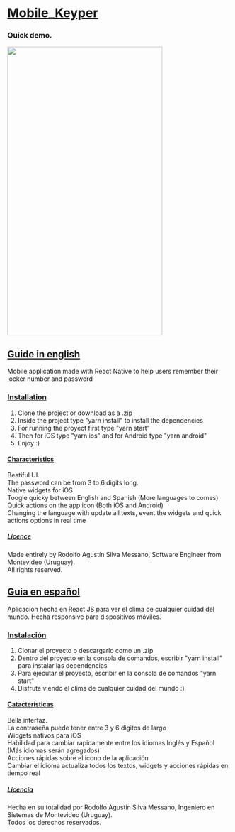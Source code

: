 # <u> Mobile_Keyper </u>

### <b> Quick demo. </b>

<img src='./Keyper/demo_app/keyper_demo.gif' width='350' height='650'>

## <u> Guide in english </u>

Mobile application made with React Native to help users remember their locker number and password

### <u> Installation </u>

1. Clone the project or download as a .zip
2. Inside the project type "yarn install" to install the dependencies
3. For running the proyect first type "yarn start"
4. Then for iOS type "yarn ios" and for Android type "yarn android"
5. Enjoy :)

#### <u> Characteristics </u>

Beatiful UI.<br>
The password can be from 3 to 6 digits long.<br>
Native widgets for iOS<br>
Toogle quicky between English and Spanish (More languages to comes)<br>
Quick actions on the app icon (Both iOS and Android)<br>
Changing the language with update all texts, event the widgets and quick actions options in real time<br>

##### <u><b> Licence </b> </u>

Made entirely by Rodolfo Agustín Silva Messano, Software Engineer from Montevideo (Uruguay). <br>
All rights reserved.

## <u> Guia en español </u>

Aplicación hecha en React JS para ver el clima de cualquier cuidad del mundo. Hecha responsive para dispositivos móviles.

### <u> Instalación </u>

1. Clonar el proyecto o descargarlo como un .zip
2. Dentro del proyecto en la consola de comandos, escribir "yarn install" para instalar las dependencias
3. Para ejecutar el proyecto, escribir en la consola de comandos "yarn start"
4. Disfrute viendo el clima de cualquier cuidad del mundo :)

#### <u> Catacterísticas </u>

Bella interfaz.<br>
La contraseña puede tener entre 3 y 6 digitos de largo<br>
Widgets nativos para iOS<br>
Habilidad para cambiar rapidamente entre los idiomas Inglés y Español (Más idiomas serán agregados)<br>
Acciones rápidas sobre el icono de la aplicación<br>
Cambiar el idioma actualiza todos los textos, widgets y acciones rápidas en tiempo real<br>

##### <u><b> Licencia </b></u>

Hecha en su totalidad por Rodolfo Agustín Silva Messano, Ingeniero en Sistemas de Montevideo (Uruguay). <br>
Todos los derechos reservados.

